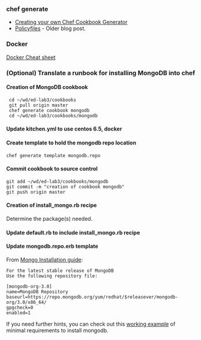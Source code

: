 
### chef generate


* [Creating your own Chef Cookbook Generator](https://www.chef.io/blog/2014/12/09/guest-post-creating-your-own-chef-cookbook-generator/)
* [Policyfiles](https://www.chef.io/blog/2014/10/02/chefdk-0-3-0-released-introducing-policyfiles/) - Older blog post. 


### Docker

[Docker Cheat sheet](https://github.com/wsargent/docker-cheat-sheet)

### (Optional) Translate a runbook for installing MongoDB into chef

#### Creation of MongoDB cookbook

```
 cd ~/wd/ed-lab3/cookbooks
 git pull origin master
 chef generate cookbook mongodb
 cd ~/wd/ed-lab3/cookbooks/mongodb
 ```

#### Update kitchen.yml to use centos 6.5, docker

#### Create template to hold the mongodb repo location

 ```
 chef generate template mongodb.repo
 ```

#### Commit cookbook to source control

 ```
 git add ~/wd/ed-lab3/cookbooks/mongodb
 git commit -m "creation of cookbook mongodb"
 git push origin master
```

#### Creation of install_mongo.rb recipe

Determine the package(s) needed.

#### Update default.rb to include install_mongo.rb recipe

#### Update mongodb.repo.erb template 

From [Mongo Installation guide](http://docs.mongodb.org/manual/tutorial/install-mongodb-on-red-hat/):

```
For the latest stable release of MongoDB
Use the following repository file:

[mongodb-org-3.0]
name=MongoDB Repository
baseurl=https://repo.mongodb.org/yum/redhat/$releasever/mongodb-org/3.0/x86_64/
gpgcheck=0
enabled=1
```

If you need further hints, you can check out this [working example](https://github.com/nathenharvey/install_mongo) of minimal requirements to install mongodb.

